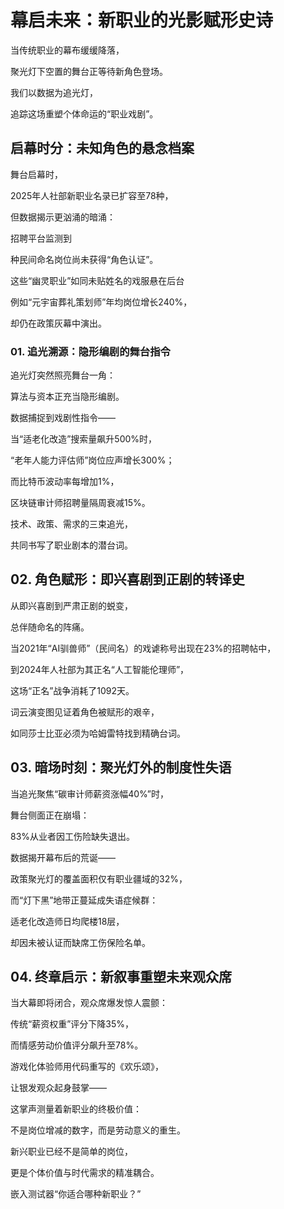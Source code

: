 # 幕启未来：新职业的光影赋形史诗

当传统职业的幕布缓缓降落，

聚光灯下空置的舞台正等待新角色登场。

我们以数据为追光灯，

追踪这场重塑个体命运的“职业戏剧”。

## 启幕时分：未知角色的悬念档案

舞台启幕时，

2025年人社部新职业名录已扩容至78种，

但数据揭示更汹涌的暗涌：

招聘平台监测到

种民间命名岗位尚未获得“角色认证”。

这些“幽灵职业”如同未贴姓名的戏服悬在后台

例如“元宇宙葬礼策划师”年均岗位增长240%，

却仍在政策灰幕中演出。

### 01.	追光溯源：隐形编剧的舞台指令

追光灯突然照亮舞台一角：

算法与资本正充当隐形编剧。

数据捕捉到戏剧性指令——

当“适老化改造”搜索量飙升500%时，

“老年人能力评估师”岗位应声增长300%；

而比特币波动率每增加1%，

区块链审计师招聘量隔周衰减15%。

技术、政策、需求的三束追光，

共同书写了职业剧本的潜台词。

## 02.	角色赋形：即兴喜剧到正剧的转译史

从即兴喜剧到严肃正剧的蜕变，

总伴随命名的阵痛。

当2021年“AI驯兽师”（民间名）的戏谑称号出现在23%的招聘帖中，

到2024年人社部为其正名“人工智能伦理师”，

这场“正名”战争消耗了1092天。

词云演变图见证着角色被赋形的艰辛，

如同莎士比亚必须为哈姆雷特找到精确台词。

## 03.	暗场时刻：聚光灯外的制度性失语

当追光聚焦“碳审计师薪资涨幅40%”时，

舞台侧面正在崩塌：

83%从业者因工伤险缺失退出。

数据揭开幕布后的荒诞——

政策聚光灯的覆盖面积仅有职业疆域的32%，

而“灯下黑”地带正蔓延成失语症候群：

适老化改造师日均爬楼18层，

却因未被认证而缺席工伤保险名单。

## 04.	终章启示：新叙事重塑未来观众席

当大幕即将闭合，观众席爆发惊人震颤：

传统“薪资权重”评分下降35%，

而情感劳动价值评分飙升至78%。

游戏化体验师用代码重写的《欢乐颂》，

让银发观众起身鼓掌——

这掌声测量着新职业的终极价值：

不是岗位增减的数字，而是劳动意义的重生。

新兴职业已经不是简单的岗位，

更是个体价值与时代需求的精准耦合。

嵌入测试器“你适合哪种新职业？”
